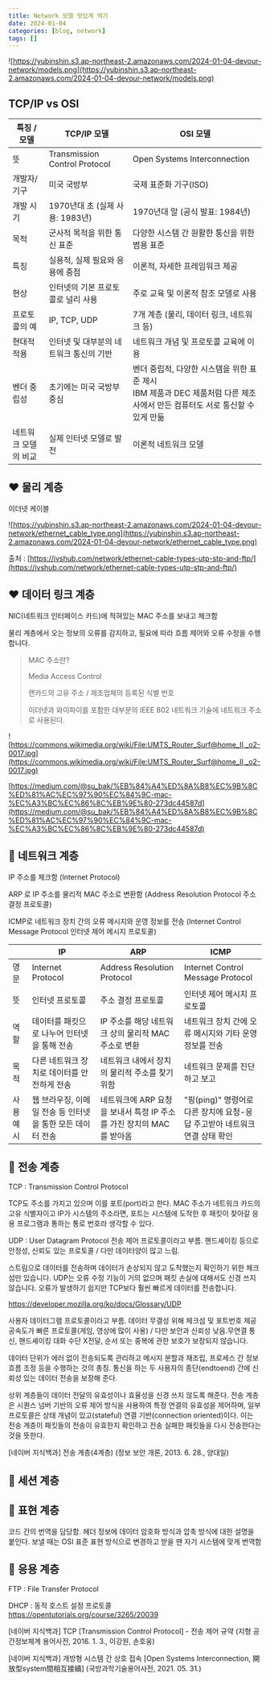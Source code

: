 ```yaml
---
title: Network 모델 맛있게 먹기
date: 2024-01-04
categories: [blog, network]
tags: []
---
```


![https://yubinshin.s3.ap-northeast-2.amazonaws.com/2024-01-04-devour-network/models.png](https://yubinshin.s3.ap-northeast-2.amazonaws.com/2024-01-04-devour-network/models.png)


## TCP/IP vs OSI

| 특징 / 모델          | TCP/IP 모델                             | OSI 모델                                                                                                                         |
| -------------------- | --------------------------------------- | -------------------------------------------------------------------------------------------------------------------------------- |
| 뜻                   | Transmission Control Protocol           | Open Systems Interconnection                                                                                                     |
| 개발자/기구          | 미국 국방부                             | 국제 표준화 기구(ISO)                                                                                                            |
| 개발 시기            | 1970년대 초 (실제 사용: 1983년)         | 1970년대 말 (공식 발표: 1984년)                                                                                                  |
| 목적                 | 군사적 목적을 위한 통신 표준            | 다양한 시스템 간 원활한 통신을 위한 범용 표준                                                                                    |
| 특징                 | 실용적, 실제 필요와 응용에 중점         | 이론적, 자세한 프레임워크 제공                                                                                                   |
| 현상                 | 인터넷의 기본 프로토콜로 널리 사용      | 주로 교육 및 이론적 참조 모델로 사용                                                                                             |
| 프로토콜의 예        | IP, TCP, UDP                            | 7개 계층 (물리, 데이터 링크, 네트워크 등)                                                                                        |
| 현대적 적용          | 인터넷 및 대부분의 네트워크 통신의 기반 | 네트워크 개념 및 프로토콜 교육에 이용                                                                                            |
| 벤더 중립성          | 초기에는 미국 국방부 중심               | 벤더 중립적, 다양한 시스템을 위한 표준 제시 <br/> IBM 제품과 DEC 제품처럼 다른 제조사에서 만든 컴퓨터도 서로 통신할 수 있게 만듦 |
| 네트워크 모델의 비교 | 실제 인터넷 모델로 발전                 | 이론적 네트워크 모델                                                                                                             |



## ❤️ 물리 계층

이더넷 케이블

![https://yubinshin.s3.ap-northeast-2.amazonaws.com/2024-01-04-devour-network/ethernet_cable_type.png](https://yubinshin.s3.ap-northeast-2.amazonaws.com/2024-01-04-devour-network/ethernet_cable_type.png)

출처 : [https://ivshub.com/network/ethernet-cable-types-utp-stp-and-ftp/](https://ivshub.com/network/ethernet-cable-types-utp-stp-and-ftp/)

## ❤️ 데이터 링크 계층

NIC(네트워크 인터페이스 카드)에 적혀있는 MAC 주소를 보내고 체크함

물리 계층에서 오는 정보의 오류를 감지하고, 필요에 따라 흐름 제어와 오류 수정을 수행합니다.

> MAC 주소란? 
>
> Media Access Control
>
> 랜카드의 고유 주소 / 제조업체의 등록된 식별 번호 
>
> 이더넷과 와이파이를 포함한 대부분의 IEEE 802 네트워크 기술에 네트워크 주소로 사용된다.

![https://commons.wikimedia.org/wiki/File:UMTS_Router_Surf@home_II,_o2-0017.jpg](https://commons.wikimedia.org/wiki/File:UMTS_Router_Surf@home_II,_o2-0017.jpg)

[https://medium.com/@su_bak/%EB%84%A4%ED%8A%B8%EC%9B%8C%ED%81%AC%EC%97%90%EC%84%9C-mac-%EC%A3%BC%EC%86%8C%EB%9E%80-273dc44587d](https://medium.com/@su_bak/%EB%84%A4%ED%8A%B8%EC%9B%8C%ED%81%AC%EC%97%90%EC%84%9C-mac-%EC%A3%BC%EC%86%8C%EB%9E%80-273dc44587d)

## 💛 네트워크 계층

IP 주소를 체크함
(Internet Protocol)

ARP 로 IP 주소를 물리적 MAC 주소로 변환함
(Address Resolution Protocol 주소 결정 프로토콜)

ICMP로 네트워크 장치 간의 오류 메시지와 운영 정보를 전송
(Internet Control Message Protocol 인터넷 제어 메시지 프로토콜)


|           | IP                                                         | ARP                                                                   | ICMP                                                                       |
| --------- | ---------------------------------------------------------- | --------------------------------------------------------------------- | -------------------------------------------------------------------------- |
| 영문      | Internet Protocol                                          | Address Resolution Protocol                                           | Internet Control Message Protocol                                          |
| 뜻        | 인터넷 프로토콜                                            | 주소 결정 프로토콜                                                    | 인터넷 제어 메시지 프로토콜                                                |
| 역할      | 데이터를 패킷으로 나누어 인터넷을 통해 전송                | IP 주소를 해당 네트워크 상의 물리적 MAC 주소로 변환                   | 네트워크 장치 간에 오류 메시지와 기타 운영 정보를 전송                     |
| 목적      | 다른 네트워크 장치로 데이터를 안전하게 전송                | 네트워크 내에서 장치의 물리적 주소를 찾기 위함                        | 네트워크 문제를 진단하고 보고                                              |
| 사용 예시 | 웹 브라우징, 이메일 전송 등 인터넷을 통한 모든 데이터 전송 | 네트워크에 ARP 요청을 보내서 특정 IP 주소를 가진 장치의 MAC 를 받아옴 | "핑(ping)" 명령어로 다른 장치에 요청-응답 주고받아 네트워크 연결 상태 확인 |

## 💚 전송 계층

TCP : Transmission Control Protocol

TCP도 주소를 가지고 있으며 이를 포트(port)라고 한다. MAC 주소가 네트워크 카드의 고유 식별자이고 IP가 시스템의 주소라면, 포트는 시스템에 도착한 후 패킷이 찾아갈 응용 프로그램과 통하는 통로 번호라 생각할 수 있다.


UDP : User Datagram Protocol 
전송 제어 프로토콜이라고 부름.
핸드셰이킹 등으로 안정성, 신뢰도 있는 프로토콜 / 
다만 데이터양이 많고 느림.

스트림으로 데이터를 전송하며 데이터가 손상되지 않고 도착했는지 확인하기 위한 체크섬만 있습니다.
UDP는 오류 수정 기능이 거의 없으며 패킷 손실에 대해서도 신경 쓰지 않습니다. 
오류가 발생하기 쉽지만 TCP보다 훨씬 빠르게 데이터를 전송합니다.

https://developer.mozilla.org/ko/docs/Glossary/UDP

사용자 데이터그램 프로토콜이라고 부름.
데이터 무결성 위해 체크섬 및 포트번호 제공공속도가 빠른 프로토콜(게임, 영상에 많이 사용) /
다만 보안과 신뢰성 낮음.무연결 통신, 핸드셰이킹 대화 수단 X전달, 순서 또는 중복에 관한 보호가 보장되지 않습니다.

데이터 단위가 에러 없이 전송되도록 관리하고 메시지 분할과 재조립, 프로세스 간 정보 흐름 조정 등을 수행하는 것의 총칭. 통신을 하는 두 사용자의 종단(endtoend) 간에 신뢰성 있는 데이터 전송을 보장해 준다.

상위 계층들이 데이터 전달의 유효성이나 효율성을 신경 쓰지 않도록 해준다.
전송 계층은 시퀀스 넘버 기반의 오류 제어 방식을 사용하여 특정 연결의 유효성을 제어하며, 일부 프로토콜은 상태 개념이 있고(stateful) 연결 기반(connection oriented)이다. 이는 전송 계층이 패킷들의 전송이 유효한지 확인하고 전송 실패한 패킷들을 다시 전송한다는 것을 뜻한다.

[네이버 지식백과] 전송 계층(4계층) (정보 보안 개론, 2013. 6. 28., 양대일)

## 💙 세션 계층


## 💙 표현 계층

코드 간의 번역을 담당함. 
헤더 정보에 데이터 암호화 방식과 압축 방식에 대한 설명을 붙인다.
보낼 때는 OSI 표준 표현 방식으로 변경하고 받을 땐 자기 시스템에 맞게 번역함

## 💙 응용 계층

FTP : File Transfer Protocol

DHCP : 동적 호스트 설정 프로토콜 
https://opentutorials.org/course/3265/20039 

[네이버 지식백과] TCP [Transmission Control Protocol] - 전송 제어 규약 (지형 공간정보체계 용어사전, 2016. 1. 3., 이강원, 손호웅)

[네이버 지식백과] 개방형 시스템 간 상호 접속 [Open Systems Interconnection, 開放型system間相互接續] (국방과학기술용어사전, 2021. 05. 31.)